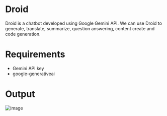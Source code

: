 # Droid

Droid is a chatbot developed using Google Gemini API. We can use Droid to generate, translate, summarize, question answering, content create and code generation.

# Requirements
- Gemini API key
- google-generativeai

# Output
![image](https://github.com/ellow0rld/Chatbot/assets/116413038/d010c2fb-90d3-4d12-84f2-0c5882975eea)

